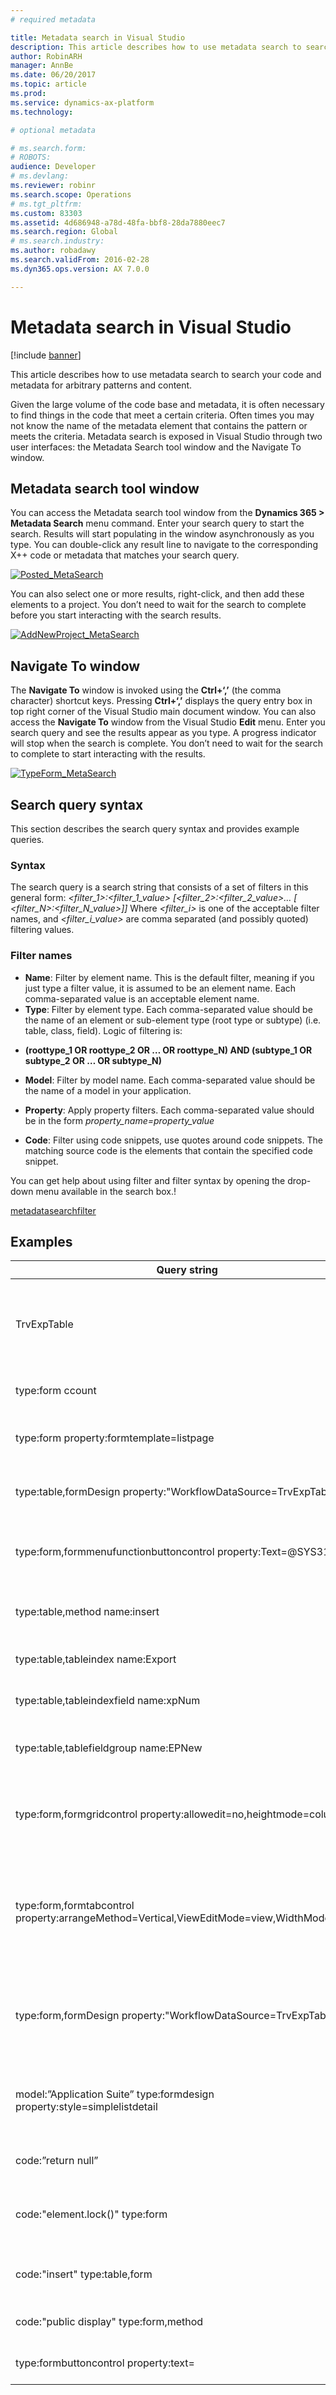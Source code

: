 ```yaml
---
# required metadata

title: Metadata search in Visual Studio
description: This article describes how to use metadata search to search your code and metadata for arbitrary patterns and content. 
author: RobinARH
manager: AnnBe
ms.date: 06/20/2017
ms.topic: article
ms.prod: 
ms.service: dynamics-ax-platform
ms.technology: 

# optional metadata

# ms.search.form: 
# ROBOTS: 
audience: Developer
# ms.devlang: 
ms.reviewer: robinr
ms.search.scope: Operations
# ms.tgt_pltfrm: 
ms.custom: 83303
ms.assetid: 4d686948-a78d-48fa-bbf8-28da7880eec7
ms.search.region: Global
# ms.search.industry: 
ms.author: robadawy
ms.search.validFrom: 2016-02-28
ms.dyn365.ops.version: AX 7.0.0

---
```


# Metadata search in Visual Studio

[!include [banner](../includes/banner.md)]

This article describes how to use metadata search to search your code and metadata for arbitrary patterns and content. 

Given the large volume of the code base and metadata, it is often necessary to find things in the code that meet a certain criteria. Often times you may not know the name of the metadata element that contains the pattern or meets the criteria. Metadata search is exposed in Visual Studio through two user interfaces: the Metadata Search tool window and the Navigate To window.

## Metadata search tool window
You can access the Metadata search tool window from the **Dynamics 365 &gt; Metadata Search** menu command. Enter your search query to start the search. Results will start populating in the window asynchronously as you type. You can double-click any result line to navigate to the corresponding X++ code or metadata that matches your search query.   

[![Posted\_MetaSearch](./media/posted_metasearch.png)](./media/posted_metasearch.png) 

You can also select one or more results, right-click, and then add these elements to a project. You don’t need to wait for the search to complete before you start interacting with the search results. 

[![AddNewProject\_MetaSearch](./media/addnewproject_metasearch.png)](./media/addnewproject_metasearch.png)

## Navigate To window
The **Navigate To** window is invoked using the **Ctrl+‘,’** (the comma character) shortcut keys. Pressing **Ctrl+‘,’** displays the query entry box in top right corner of the Visual Studio main document window. You can also access the **Navigate To** window from the Visual Studio **Edit** menu. Enter you search query and see the results appear as you type. A progress indicator will stop when the search is complete. You don’t need to wait for the search to complete to start interacting with the results. 

[![TypeForm\_MetaSearch](./media/typeform_metasearch.png)](./media/typeform_metasearch.png)

## Search query syntax
This section describes the search query syntax and provides example queries.

### Syntax

The search query is a search string that consists of a set of filters in this general form: *&lt;filter\_1&gt;:&lt;filter\_1\_value&gt; \[&lt;filter\_2&gt;:&lt;filter\_2\_value&gt;… \[ &lt;filter\_N&gt;:&lt;filter\_N\_value&gt;\]\]* Where *&lt;filter\_i&gt;* is one of the acceptable filter names, and *&lt;filter\_i\_value&gt;* are comma separated (and possibly quoted) filtering values.

### Filter names

-   **Name**: Filter by element name. This is the default filter, meaning if you just type a filter value, it is assumed to be an element name. Each comma-separated value is an acceptable element name.
-   **Type**: Filter by element type. Each comma-separated value should be the name of an element or sub-element type (root type or subtype) (i.e. table, class, field). Logic of filtering is:

<!-- -->

-   **(roottype\_1 OR roottype\_2 OR … OR roottype\_N) AND (subtype\_1 OR subtype\_2 OR … OR subtype\_N)**



-   **Model**: Filter by model name. Each comma-separated value should be the name of a model in your application.
-   **Property**: Apply property filters. Each comma-separated value should be in the form *property\_name=property\_value*
-   **Code**: Filter using code snippets, use quotes around code snippets. The matching source code is the elements that contain the specified code snippet.

You can get help about using filter and filter syntax by opening the drop-down menu available in the search box.!

[metadatasearchfilter](./media/metadatasearchfilter.jpg)

## Examples

|                               <strong>Query string</strong>                               |                                                        <strong>What it does</strong>                                                         |
|-------------------------------------------------------------------------------------------|----------------------------------------------------------------------------------------------------------------------------------------------|
|                                        TrvExpTable                                        | If the token is by itself, it is assumed to be the name. So this will find everything in the application that has ‘TrvExpTable’ in the name. |
|                                     type:form ccount                                      |                                              Finds all forms that have ‘ccount’ in their names.                                              |
|                         type:form property:formtemplate=listpage                          |                                Finds all forms that contain the property ‘FormTemplate’ equal to ‘ListPage’.                                 |
|              type:table,formDesign property:"WorkflowDataSource=TrvExpTable"              |                                         Finds formDesign nodes under tables, nothing would be found.                                         |
|             type:form,formmenufunctionbuttoncontrol property:Text=@SYS311998              |                       Finds all menu function button controls with the Text property equal to (a label) ‘@SYS311998’.                        |
|                               type:table,method name:insert                               |                                      Finds tables with a method containing ‘insert’ in the method name.                                      |
|                             type:table,tableindex name:Export                             |                                        Finds tables with an index name containing the word ‘Export.’                                         |
|                           type:table,tableindexfield name:xpNum                           |                                          Finds table indexes with ‘xpNum’ in the index field name.                                           |
|                           type:table,tablefieldgroup name:EPNew                           |                                       Finds FieldGroups (in tables) containing ‘EPNew’ in their names.                                       |
|             type:form,formgridcontrol property:allowedit=no,heightmode=column             |                     Finds form grid controls, with properties allowedit equal to ‘no’ and heightmode equal to ‘column’.                      |
| type:form,formtabcontrol property:arrangeMethod=Vertical,ViewEditMode=view,WidthMode=Auto |  Finds form tab controls, with properties arrangeMethod equal to ’Vertical’ and ViewEditMode equal to ‘view’ and WidthMode equal to ‘Auto.'  |
|              type:form,formDesign property:"WorkflowDataSource=TrvExpTable"               |                Finds all forms with the 'WorkflowDataSource" property in the FormDesign node set to the value "TrvExpTable."                 |
|         model:”Application Suite” type:formdesign property:style=simplelistdetail         |            Find all forms in Application Suite model that has the style property set to simpleListDetail in the FormDesign node.             |
|                                    code:”return null”                                     |                                       Finds all places in the source code that contains “return null”.                                       |
|                              code:"element.lock()" type:form                              |                             Finds all places in the forms source code that contain the snippet ‘element.lock()’.                             |
|                               code:"insert" type:table,form                               |                             Finds all places in the source code of either forms or tables that contain ‘insert’.                             |
|                          code:"public display" type:form,method                           |                                        Finds all form methods that contain the code ‘public display’.                                        |
|                           type:formbuttoncontrol property:text=                           |                               Finds all form Button Controls that have <strong>empty</strong> text properties.                               |

